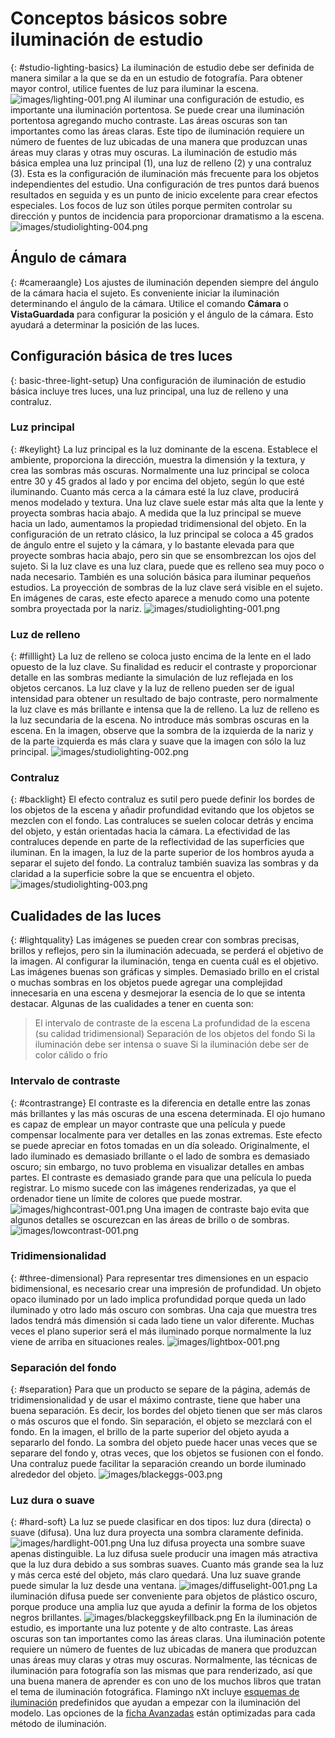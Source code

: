 ---
---
<!-- TODO: Make sure to update this page and get working in the guides section of the documentation. -->

# Conceptos básicos sobre iluminación de estudio
{: #studio-lighting-basics}
La iluminación de estudio debe ser definida de manera similar a la que se da en un estudio de fotografía. Para obtener mayor control, utilice fuentes de luz para iluminar la escena.
![images/lighting-001.png](images/lighting-001.png)
Al iluminar una configuración de estudio, es importante una iluminación portentosa. Se puede crear una iluminación portentosa agregando mucho contraste. Las áreas oscuras son tan importantes como las áreas claras. Este tipo de iluminación requiere un número de fuentes de luz ubicadas de una manera que produzcan unas áreas muy claras y otras muy oscuras.
La iluminación de estudio más básica emplea una luz principal (1), una luz de relleno (2) y una contraluz (3). Esta es la configuración de iluminación más frecuente para los objetos independientes del estudio. Una configuración de tres puntos dará buenos resultados en seguida y es un punto de inicio excelente para crear efectos especiales. Los focos de luz son útiles porque permiten controlar su dirección y puntos de incidencia para proporcionar dramatismo a la escena.
![images/studiolighting-004.png](images/studiolighting-004.png)

## Ángulo de cámara
{: #cameraangle}
Los ajustes de iluminación dependen siempre del ángulo de la cámara hacia el sujeto. Es conveniente iniciar la iluminación determinando el ángulo de la cámara. Utilice el comando **Cámara** o **VistaGuardada** para configurar la posición y el ángulo de la cámara. Esto ayudará a determinar la posición de las luces.

## Configuración básica de tres luces
{: basic-three-light-setup}
Una configuración de iluminación de estudio básica incluye tres luces, una luz principal, una luz de relleno y una contraluz.

### Luz principal
{: #keylight}
La luz principal es la luz dominante de la escena. Establece el ambiente, proporciona la dirección, muestra la dimensión y la textura, y crea las sombras más oscuras. Normalmente una luz principal se coloca entre 30 y 45 grados al lado y por encima del objeto, según lo que esté iluminando.
Cuanto más cerca a la cámara esté la luz clave, producirá menos modelado y textura. Una luz clave suele estar más alta que la lente y proyecta sombras hacia abajo. A medida que la luz principal se mueve hacia un lado, aumentamos la propiedad tridimensional del objeto. En la configuración de un retrato clásico, la luz principal se coloca a 45 grados de ángulo entre el sujeto y la cámara, y lo bastante elevada para que proyecte sombras hacia abajo, pero sin que se ensombrezcan los ojos del sujeto.
Si la luz clave es una luz clara, puede que es relleno sea muy poco o nada necesario. También es una solución básica para iluminar pequeños estudios.
La proyección de sombras de la luz clave será visible en el sujeto. En imágenes de caras, este efecto aparece a menudo como una potente sombra proyectada por la nariz.
![images/studiolighting-001.png](images/studiolighting-001.png)

### Luz de relleno
{: #filllight}
La luz de relleno se coloca justo encima de la lente en el lado opuesto de la luz clave. Su finalidad es reducir el contraste y proporcionar detalle en las sombras mediante la simulación de luz reflejada en los objetos cercanos. La luz clave y la luz de relleno pueden ser de igual intensidad para obtener un resultado de bajo contraste, pero normalmente la luz clave es más brillante e intensa que la de relleno. La luz de relleno es la luz secundaria de la escena. No introduce más sombras oscuras en la escena.
En la imagen, observe que la sombra de la izquierda de la nariz y de la parte izquierda es más clara y suave que la imagen con sólo la luz principal.
![images/studiolighting-002.png](images/studiolighting-002.png)

### Contraluz
{: #backlight}
El efecto contraluz es sutil pero puede definir los bordes de los objetos de la escena y añadir profundidad evitando que los objetos se mezclen con el fondo. Las contraluces se suelen colocar detrás y encima del objeto, y están orientadas hacia la cámara.
La efectividad de las contraluces depende en parte de la reflectividad de las superficies que iluminan.
En la imagen, la luz de la parte superior de los hombros ayuda a separar el sujeto del fondo. La contraluz también suaviza las sombras y da claridad a la superficie sobre la que se encuentra el objeto.
![images/studiolighting-003.png](images/studiolighting-003.png)

## Cualidades de las luces
{: #lightquality}
Las imágenes se pueden crear con sombras precisas, brillos y reflejos, pero sin la iluminación adecuada, se perderá el objetivo de la imagen. Al configurar la iluminación, tenga en cuenta cuál es el objetivo. Las imágenes buenas son gráficas y simples. Demasiado brillo en el cristal o muchas sombras en los objetos puede agregar una complejidad innecesaria en una escena y desmejorar la esencia de lo que se intenta destacar.
Algunas de las cualidades a tener en cuenta son:

>El intervalo de contraste de la escena
>La profundidad de la escena (su calidad tridimensional)
>Separación de los objetos del fondo
>Si la iluminación debe ser intensa o suave
>Si la iluminación debe ser de color cálido o frío

### Intervalo de contraste
{: #contrastrange}
El contraste es la diferencia en detalle entre las zonas más brillantes y las más oscuras de una escena determinada. El ojo humano es capaz de emplear un mayor contraste que una película y puede compensar localmente para ver detalles en las zonas extremas. Este efecto se puede apreciar en fotos tomadas en un día soleado.
Originalmente, el lado iluminado es demasiado brillante o el lado de sombra es demasiado oscuro; sin embargo, no tuvo problema en visualizar detalles en ambas partes. El contraste es demasiado grande para que una película lo pueda registrar. Lo mismo sucede con las imágenes renderizadas, ya que el ordenador tiene un límite de colores que puede mostrar.
![images/highcontrast-001.png](images/highcontrast-001.png)
Una imagen de contraste bajo evita que algunos detalles se oscurezcan en las áreas de brillo o de sombras.
![images/lowcontrast-001.png](images/lowcontrast-001.png)

### Tridimensionalidad
{: #three-dimensional}
Para representar tres dimensiones en un espacio bidimensional, es necesario crear una impresión de profundidad. Un objeto opaco iluminado por un lado implica profundidad porque queda un lado iluminado y otro lado más oscuro con sombras. Una caja que muestra tres lados tendrá más dimensión si cada lado tiene un valor diferente. Muchas veces el plano superior será el más iluminado porque normalmente la luz viene de arriba en situaciones reales.
![images/lightbox-001.png](images/lightbox-001.png)

### Separación del fondo
{: #separation}
Para que un producto se separe de la página, además de tridimensionalidad y de usar el máximo contraste, tiene que haber una buena separación. Es decir, los bordes del objeto tienen que ser más claros o más oscuros que el fondo. Sin separación, el objeto se mezclará con el fondo.
En la imagen, el brillo de la parte superior del objeto ayuda a separarlo del fondo.
La sombra del objeto puede hacer unas veces que se separare del fondo y, otras veces, que los objetos se fusionen con el fondo. Una contraluz puede facilitar la separación creando un borde iluminado alrededor del objeto.
![images/blackeggs-003.png](images/blackeggs-003.png)

### Luz dura o suave
{: #hard-soft}
La luz se puede clasificar en dos tipos: luz dura (directa) o suave (difusa).
Una luz dura proyecta una sombra claramente definida.
![images/hardlight-001.png](images/hardlight-001.png)
Una luz difusa proyecta una sombre suave apenas distinguible.
La luz difusa suele producir una imagen más atractiva que la luz dura debido a sus sombras suaves. Cuanto más grande sea la luz y más cerca esté del objeto, más claro quedará. Una luz suave grande puede simular la luz desde una ventana.
![images/diffuselight-001.png](images/diffuselight-001.png)
La iluminación difusa puede ser conveniente para objetos de plástico oscuro, porque produce una amplia luz que ayuda a definir la forma de los objetos negros brillantes.
![images/blackeggskeyfillback.png](images/blackeggskeyfillback.png)
En la iluminación de estudio, es importante una luz potente y de alto contraste. Las áreas oscuras son tan importantes como las áreas claras. Una iluminación potente requiere un número de fuentes de luz ubicadas de manera que produzcan unas áreas muy claras y otras muy oscuras.
Normalmente, las técnicas de iluminación para fotografía son las mismas que para renderizado, así que una buena manera de aprender es con uno de los muchos libros que tratan el tema de iluminación fotográfica.
Flamingo nXt incluye [esquemas de iluminación](lighting-tab.html#lighting-presets) predefinidos que ayudan a empezar con la iluminación del modelo. Las opciones de la [ficha Avanzadas](lighting-advanced-tab.html) están optimizadas para cada método de iluminación.